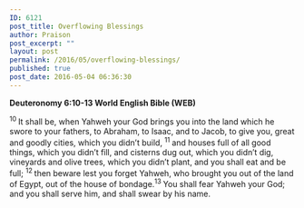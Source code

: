 ```yaml
---
ID: 6121
post_title: Overflowing Blessings
author: Praison
post_excerpt: ""
layout: post
permalink: /2016/05/overflowing-blessings/
published: true
post_date: 2016-05-04 06:36:30
---
```

<p class="passage-display"><strong><span class="passage-display-bcv">Deuteronomy 6:10-13
</span><span class="passage-display-version">World English Bible (WEB)</span></strong></p>
<span id="en-WEB-5097" class="text Deut-6-10"><sup class="versenum">10 </sup>It shall be, when Yahweh your God brings you into the land which he swore to your fathers, to Abraham, to Isaac, and to Jacob, to give you, great and goodly cities, which you didn’t build, </span><span id="en-WEB-5098" class="text Deut-6-11"><sup class="versenum">11 </sup>and houses full of all good things, which you didn’t fill, and cisterns dug out, which you didn’t dig, vineyards and olive trees, which you didn’t plant, and you shall eat and be full; </span><span id="en-WEB-5099" class="text Deut-6-12"><sup class="versenum">12 </sup>then beware lest you forget Yahweh, who brought you out of the land of Egypt, out of the house of bondage.</span><span id="en-WEB-5100" class="text Deut-6-13"><sup class="versenum">13 </sup>You shall fear Yahweh your God; and you shall serve him, and shall swear by his name.</span>